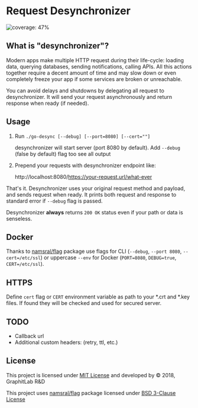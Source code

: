 # Request Desynchronizer

![coverage: 47%](https://img.shields.io/badge/coverage-47%25-yellow.svg)

## What is "desynchronizer"?
Modern apps make multiple HTTP request during their life-cycle: loading data, querying databases, sending notifications, calling APIs. All this actions together require a decent amount of time and may slow down or even completely freeze your app if some services are broken or unreachable.

You can avoid delays and shutdowns by delegating all request to desynchronizer. It will send your request asynchronously and return response when ready (if needed).

## Usage
1. Run `./go-desync [--debug] [--port=8080] [--cert=""]`

   desynchronizer will start server (port 8080 by default). Add `--debug` (false by default) flag too see all output
2. Prepend your requests with desynchronizer endpoint like:

   http://localhost:8080/https://your-request.url/what-ever


 That's it. Desynchronizer uses your original request method and payload, and sends request when ready. It prints both request and response to standard error if `--debug` flag is passed.

 Desynchronizer **always** returns `200 OK` status even if your path or data is senseless.

## Docker

Thanks to [namsral/flag](https://github.com/namsral/flag) package use flags for CLI (`--debug`, `--port 8080`, `--cert=/etc/ssl`) or uppercase `--env` for Docker (`PORT=8080`, `DEBUG=true`, `CERT=/etc/ssl`).

## HTTPS

Define `cert` flag or `CERT` environment variable as path to your \*.crt and \*.key files. If found they will be checked and used for secured server.

## TODO
 * Callback url
 * Additional custom headers: (retry, ttl, etc.)

## License
This project is licensed under [MIT License](https://github.com/vladkras/go-desync/blob/master/LICENSE) and developed by &copy; 2018, GraphitLab R&D

This project uses [namsral/flag](https://github.com/namsral/flag) package licensed under [BSD 3-Clause License](https://github.com/namsral/flag/blob/master/LICENSE)

